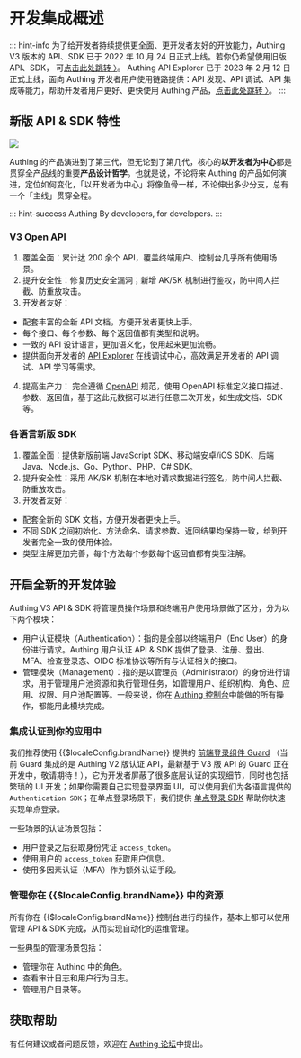 # 开发集成概述

<LastUpdated/>

::: hint-info
为了给开发者持续提供更全面、更开发者友好的开放能力，Authing V3 版本的 API、SDK 已于 2022 年 10 月 24 日正式上线。若你仍希望使用旧版 API、SDK， 可[点击此处跳转 〉](https://docs.authing.cn/v2/reference/)。
Authing API Explorer 已于 2023 年 2 月 12 日正式上线，面向 Authing 开发者用户使用链路提供：API 发现、API 调试、API 集成等能力，帮助开发者用户更好、更快使用 Authing 产品，[点击此处跳转 〉](https://api-explorer.authing.cn/)。
:::

## 新版 API & SDK 特性

![](https://files.authing.co/api-explorer/what-is-authing.jpg)

Authing 的产品演进到了第三代，但无论到了第几代，核心的**以开发者为中心**都是贯穿全产品线的重要**产品设计哲学**。也就是说，不论将来 Authing 的产品如何演进，定位如何变化，「以开发者为中心」将像鱼骨一样，不论伸出多少分支，总有一个「主线」贯穿全程。

::: hint-success
Authing By developers, for developers.
:::

### V3 Open API

1. 覆盖全面：累计达 200 余个 API，覆盖终端用户、控制台几乎所有使用场景。
2. 提升安全性：修复历史安全漏洞；新增 AK/SK 机制进行鉴权，防中间人拦截、防重放攻击。
3. 开发者友好：
- 配套丰富的全新 API 文档，方便开发者更快上手。
- 每个接口、每个参数、每个返回值都有类型和说明。
- 一致的 API 设计语言，更加语义化，使用起来更加流畅。
- 提供面向开发者的 [API Explorer](https://api-explorer.authing.cn/) 在线调试中心，高效满足开发者的 API 调试、API 学习等需求。
4. 提高生产力： 完全遵循 [OpenAPI](https://swagger.io/specification/) 规范，使用 OpenAPI 标准定义接口描述、参数、返回值，基于这此元数据可以进行任意二次开发，如生成文档、SDK 等。


### 各语言新版 SDK

1. 覆盖全面：提供新版前端 JavaScript SDK、移动端安卓/iOS SDK、后端 Java、Node.js、Go、Python、PHP、C# SDK。
2. 提升安全性：采用 AK/SK 机制在本地对请求数据进行签名，防中间人拦截、防重放攻击。
3. 开发者友好：
- 配套全新的 SDK 文档，方便开发者更快上手。
- 不同 SDK 之间初始化、方法命名、请求参数、返回结果均保持一致，给到开发者完全一致的使用体验。
- 类型注解更加完善，每个方法每个参数每个返回值都有类型注解。


## 开启全新的开发体验


Authing V3 API & SDK 将管理员操作场景和终端用户使用场景做了区分，分为以下两个模块：

- 用户认证模块（Authentication）：指的是全部以终端用户（End User）的身份进行请求。Authing 用户认证 API & SDK 提供了登录、注册、登出、MFA、检查登录态、OIDC 标准协议等所有与认证相关的接口。
- 管理模块（Management）：指的是以管理员（Administrator）的身份进行请求，用于管理用户池资源和执行管理任务，如管理用户、组织机构、角色、应用、权限、用户池配置等。一般来说，你在 [Authing 控制台](https://console.authing.cn)中能做的所有操作，都能用此模块完成。

### 集成认证到你的应用中

我们推荐使用 {{$localeConfig.brandName}} 提供的 [前端登录组件 Guard](https://docs.authing.co/v2/reference/guard/v2/) （当前 Guard 集成的是 Authing V2 版认证 API，最新基于 V3 版 API 的 Guard 正在开发中，敬请期待！），它为开发者屏蔽了很多底层认证的实现细节，同时也包括繁琐的 UI 开发；如果你需要自己实现登录界面 UI，可以使用我们为各语言提供的 `Authentication SDK`；在单点登录场景下，我们提供 [单点登录 SDK](https://docs.authing.co/v2/reference/sdk-for-sso-spa.html) 帮助你快速实现单点登录。

一些场景的认证场景包括：

- 用户登录之后获取身份凭证 `access_token`。
- 使用用户的 `access_token` 获取用户信息。
- 使用多因素认证（MFA）作为额外认证手段。

### 管理你在 {{$localeConfig.brandName}} 中的资源

所有你在 {{$localeConfig.brandName}} 控制台进行的操作，基本上都可以使用管理 API & SDK 完成，从而实现自动化的运维管理。

一些典型的管理场景包括：

- 管理你在 Authing 中的角色。
- 查看审计日志和用户行为日志。
- 管理用户目录等。

## 获取帮助

有任何建议或者问题反馈，欢迎在 [Authing 论坛](https://forum.authing.cn/)中提出。
